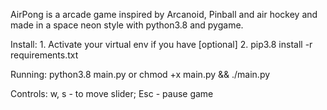 AirPong is a arcade game inspired by Arcanoid, Pinball and air hockey and made in a space neon style with python3.8 and pygame.

Install:
	1. Activate your virtual env if you have [optional]
	2. pip3.8 install -r requirements.txt

Running:
	python3.8 main.py
	or
	chmod +x main.py && ./main.py

Controls:
	w, s - to move slider;
	Esc - pause game
